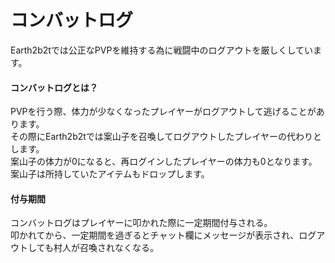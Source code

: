 # コンバットログ
Earth2b2tでは公正なPVPを維持する為に戦闘中のログアウトを厳しくしています。

#### コンバットログとは？  

PVPを行う際、体力が少なくなったプレイヤーがログアウトして逃げることがあります。  
その際にEarth2b2tでは案山子を召喚してログアウトしたプレイヤーの代わりとします。  
案山子の体力が0になると、再ログインしたプレイヤーの体力も0となります。案山子は所持していたアイテムもドロップします。

#### 付与期間

コンバットログはプレイヤーに叩かれた際に一定期間付与される。  
叩かれてから、一定期間を過ぎるとチャット欄にメッセージが表示され、ログアウトしても村人が召喚されなくなる。

